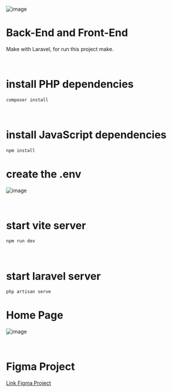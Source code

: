 
![image](https://github.com/LordBluue3/RealHosting/assets/58037508/d25b6042-c87e-43d6-8bd0-8751eb124414)

<h1>Back-End and Front-End</h1>
<p>Make with Laravel, for run this project make.</p> 
<br>

<h1>install PHP dependencies</h1>

```bash
composer install
```

<br>
<h1>install JavaScript dependencies</h1>

```bash
npm install
```

<h1>create the .env</h1>

![image](https://github.com/LordBluue3/RealHosting/assets/58037508/92fe8eca-ed91-4ece-80e1-c0ad4d00a089)

<br>
<h1>start vite server</h1>

```bash
npm run dev
```

<br>
<h1>start laravel server</h1>

```bash
php artisan serve
```

<h1>Home Page</h1>


![image](https://github.com/LordBluue3/RealHosting/assets/58037508/762b2e72-0f7b-40fc-b4f4-47734f38f2d5)



<br>
<h1>Figma Project</h1>

<a href="https://www.figma.com/file/WFYCl91rvxoLQvgR6JqfN1/RealHosting?type=design&node-id=33-4&mode=design&t=lg5kh2KvJBo9JkmV-0">Link Figma Project</a>






